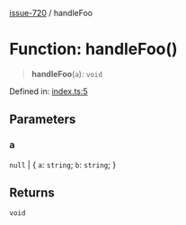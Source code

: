 [issue-720](../README.md) / handleFoo

# Function: handleFoo()

> **handleFoo**(`a`): `void`

Defined in: [index.ts:5](https://github.com/typedoc2md/typedoc-plugin-markdown-scratchpad/blob/main/issues/720/src/index.ts#L5)

## Parameters

### a

`null` | \{ `a`: `string`; `b`: `string`; \}

## Returns

`void`
